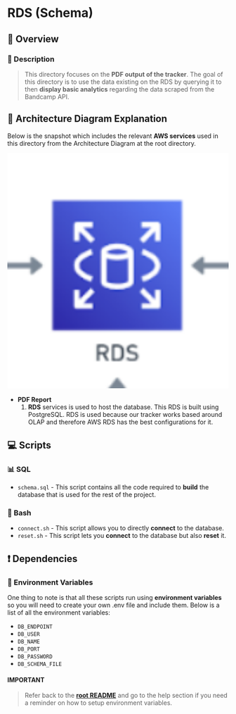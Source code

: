 # RDS (Schema)



## 🔎 Overview

### 📝 Description
> This directory focuses on the **PDF output of the tracker**. The goal of this directory is to use the data existing on the RDS by querying it to then **display basic analytics** regarding the data scraped from the Bandcamp API.


## 📐 Architecture Diagram Explanation
Below is the snapshot which includes the relevant **AWS services** used in this directory from the Architecture Diagram at the root directory.

<img src="./ad.png" alt="ERD" width="800"/>

- **PDF Report**
  1. **RDS** services is used to host the database. This RDS is built using PostgreSQL. RDS is used because our tracker works based around OLAP and therefore AWS RDS has the best configurations for it.


## 💻 Scripts

### 📊 SQL
- `schema.sql` - This script contains all the code required to **build** the database that is used for the rest of the project.

### 🐢 Bash
- `connect.sh` - This script allows you to directly **connect** to the database.
- `reset.sh` - This script lets you **connect** to the database but also **reset** it.


## ❗️ Dependencies

### 🧪 Environment Variables
One thing to note is that all these scripts run using **environment variables** so you will need to create your own .env file and include them. Below is a list of all the environment variables:

- `DB_ENDPOINT`
- `DB_USER`
- `DB_NAME`
- `DB_PORT`
- `DB_PASSWORD`
- `DB_SCHEMA_FILE`

#### **IMPORTANT**
 >Refer back to the [**root README**](../README.md) and go to the help section if you need a reminder on how to setup environment variables.
